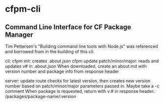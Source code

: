 # cfpm-cli

## Command Line Interface for CF Package Manager

Tim Pettersen's "Building command line tools with Node.js" was referenced and borrowed from in the building of this cli.

cli:
   cfpm init: creates .about.json
   cfpm update patch/minor/major: reads and
     updates v# in .about.json
   When downloaded, create an about.md with version number
     and package info from response header


 server:
   update route checks for latest version, then creates
     new version number based on patch/minor/major
     parameters passed in. Maybe take a -c comment
   When package is requested, return with v.#
     in response header.
   /packages/package-name/:version

